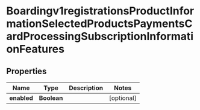 
# Boardingv1registrationsProductInformationSelectedProductsPaymentsCardProcessingSubscriptionInformationFeatures

## Properties
Name | Type | Description | Notes
------------ | ------------- | ------------- | -------------
**enabled** | **Boolean** |  |  [optional]



